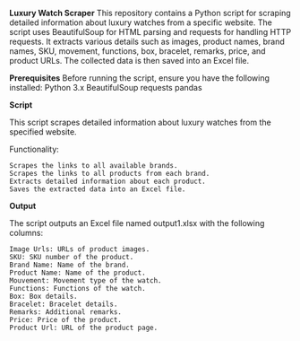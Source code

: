 **Luxury Watch Scraper**
This repository contains a Python script for scraping detailed information about luxury watches from a specific website. The script uses BeautifulSoup for HTML parsing and requests for handling HTTP requests. It extracts various details such as images, product names, brand names, SKU, movement, functions, box, bracelet, remarks, price, and product URLs. The collected data is then saved into an Excel file.

**Prerequisites**
Before running the script, ensure you have the following installed:
Python 3.x
BeautifulSoup
requests
pandas

**Script**

This script scrapes detailed information about luxury watches from the specified website.

Functionality:

    Scrapes the links to all available brands.
    Scrapes the links to all products from each brand.
    Extracts detailed information about each product.
    Saves the extracted data into an Excel file.

**Output**

The script outputs an Excel file named output1.xlsx with the following columns:

    Image Urls: URLs of product images.
    SKU: SKU number of the product.
    Brand Name: Name of the brand.
    Product Name: Name of the product.
    Mouvement: Movement type of the watch.
    Functions: Functions of the watch.
    Box: Box details.
    Bracelet: Bracelet details.
    Remarks: Additional remarks.
    Price: Price of the product.
    Product Url: URL of the product page.
